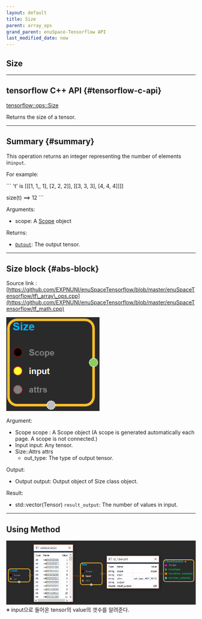 ```yaml
--- 
layout: default 
title: Size 
parent: array_ops 
grand_parent: enuSpace-Tensorflow API 
last_modified_date: now 
--- 
```


## Size

---

## tensorflow C++ API {#tensorflow-c-api}

[tensorflow::ops::Size](https://www.tensorflow.org/api_docs/cc/class/tensorflow/ops/size.html)

Returns the size of a tensor.

---

## Summary {#summary}

This operation returns an integer representing the number of elements in`input`.

For example:

\`\`\` 't' is \[\[\[1, 1,, 1\], \[2, 2, 2\]\], \[\[3, 3, 3\], \[4, 4, 4\]\]\]\]

size\(t\) ==&gt; 12 \`\`\`

Arguments:

* scope: A [Scope](https://www.tensorflow.org/api_docs/cc/class/tensorflow/scope.html#classtensorflow_1_1_scope) object

Returns:

* [`Output`](https://www.tensorflow.org/api_docs/cc/class/tensorflow/output.html#classtensorflow_1_1_output): The output tensor.

---

## Size block {#abs-block}

Source link :[https://github.com/EXPNUNI/enuSpaceTensorflow/blob/master/enuSpaceTensorflow/tf\_array\_ops.cpp](https://github.com/EXPNUNI/enuSpaceTensorflow/blob/master/enuSpaceTensorflow/tf_math.cpp)

![](./assets/array_ops/size1.png)

Argument:

* Scope scope : A Scope object \(A scope is generated automatically each page. A scope is not connected.\)
* Input input: Any tensor.
* Size::Attrs attrs
  * out\_type: The type of output tensor.

Output:

* Output output: Output object of Size class object.

Result:

* std::vector\(Tensor\) `result_output`: The number of values in input.

---

## Using Method

![](./assets/array_ops/size2.png)※ input으로 들어온 tensor의 value의 갯수를 알려준다.

